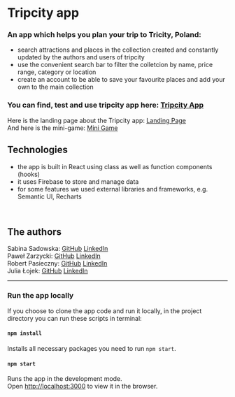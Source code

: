 # Tripcity app
### An app which helps you plan your trip to Tricity, Poland:
  - search attractions and places in the collection created and constantly updated by the authors and users of tripcity
  - use the convenient search bar to filter the colletcion by name, price range, category or location
  - create an account to be able to save your favourite places and add your own to the main collection

### You can find, test and use **tripcity app** here: [Tripcity App](http://app.umniedziala.jfdd14.is-academy.pl/ "To the app")
Here is the landing page about the Tripcity app: [Landing Page](http://www.umniedziala.jfdd14.is-academy.pl/ "To the landing page")
<br />
And here is the mini-game: [Mini Game](http://www.umniedziala.jfdd14.is-academy.pl/game.html "To the landing page")

## Technologies
  - the app is built in React using class as well as function components (hooks)
  - it uses Firebase to store and manage data
  - for some features we used external libraries and frameworks, e.g. Semantic UI, Recharts
<br />

## The authors
Sabina Sadowska: 
[GitHub](https://github.com/SabinaSadowska "Sabina's GitHub") [LinkedIn](https://www.linkedin.com/in/sabina-sadowska-04919b28/ "Sabina's LinkedIn")<br />
Paweł Zarzycki: 
[GitHub](https://github.com/zazulec "Paweł's GitHub") [LinkedIn](https://www.linkedin.com/in/pawe%C5%82-zarzycki-a38a40156/ "Paweł's LinkedIn")<br />
Robert Pasieczny: 
[GitHub](https://github.com/pasrobert "Robert's GitHub") [LinkedIn](https://www.linkedin.com/in/robert-pasieczny/ "Robert's LinkedIn")<br />
Julia Łojek: 
[GitHub](https://github.com/JuliaLojek "Julia's GitHub") [LinkedIn](https://www.linkedin.com/in/julia-lojek/ "Julia's LinkedIn")<br />

_______________________
### Run the app locally

If you choose to clone the app code and run it locally, in the project directory you can run these scripts in terminal:

#### `npm install`

Installs all necessary packages you need to run `npm start`.

#### `npm start`

Runs the app in the development mode.<br />
Open [http://localhost:3000](http://localhost:3000) to view it in the browser.